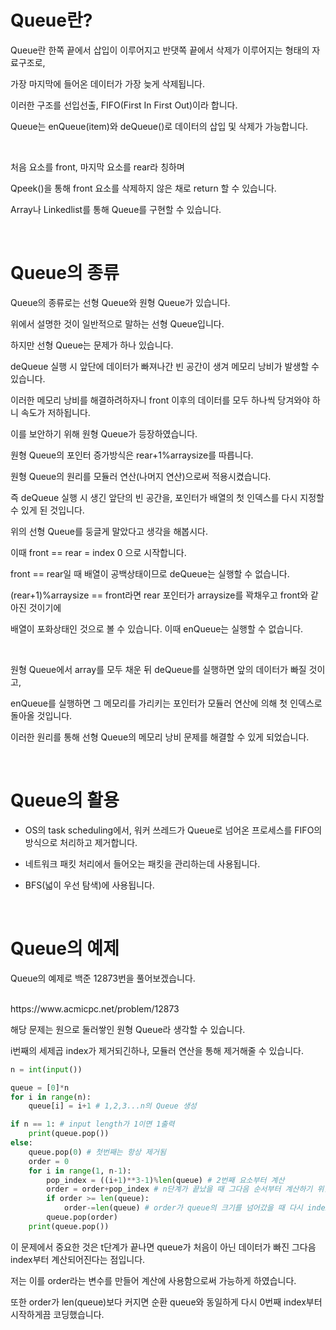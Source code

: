 # Queue란?

Queue란 한쪽 끝에서 삽입이 이루어지고 반댓쪽 끝에서 삭제가 이루어지는 형태의 자료구조로,

가장 마지막에 들어온 데이터가 가장 늦게 삭제됩니다.

이러한 구조를 선입선출, FIFO(First In First Out)이라 합니다.

Queue는 enQueue(item)와 deQueue()로 데이터의 삽입 및 삭제가 가능합니다.

<br/>


처음 요소를 front, 마지막 요소를 rear라 칭하며

Qpeek()을 통해 front 요소를 삭제하지 않은 채로 return 할 수 있습니다.

Array나 Linkedlist를 통해 Queue를 구현할 수 있습니다.

<br/>

# Queue의 종류

Queue의 종류로는 선형 Queue와 원형 Queue가 있습니다.

위에서 설명한 것이 일반적으로 말하는 선형 Queue입니다.

하지만 선형 Queue는 문제가 하나 있습니다.

deQueue 실행 시 앞단에 데이터가 빠져나간 빈 공간이 생겨 메모리 낭비가 발생할 수 있습니다.

이러한 메모리 낭비를 해결하려하자니 front 이후의 데이터를 모두 하나씩 당겨와야 하니 속도가 저하됩니다.

이를 보안하기 위해 원형 Queue가 등장하였습니다.
<br/>


원형 Queue의 포인터 증가방식은 rear+1%arraysize를 따릅니다.

원형 Queue의 원리를 모듈러 연산(나머지 연산)으로써 적용시켰습니다.

즉 deQueue 실행 시 생긴 앞단의 빈 공간을, 포인터가 배열의 첫 인덱스를 다시 지정할 수 있게 된 것입니다. 
<br/>


위의 선형 Queue를 둥글게 말았다고 생각을 해봅시다.

이때 front == rear = index 0 으로 시작합니다.

front == rear일 때 배열이 공백상태이므로 deQueue는 실행할 수 없습니다.

(rear+1)%arraysize == front라면 rear 포인터가 arraysize를 꽉채우고 front와 같아진 것이기에

배열이 포화상태인 것으로 볼 수 있습니다. 이때 enQueue는 실행할 수 없습니다.

<br/>

원형 Queue에서 array를 모두 채운 뒤 deQueue를 실행하면 앞의 데이터가 빠질 것이고,

enQueue를 실행하면 그 메모리를 가리키는 포인터가 모듈러 연산에 의해 첫 인덱스로 돌아올 것입니다.

이러한 원리를 통해 선형 Queue의 메모리 낭비 문제를 해결할 수 있게 되었습니다.

<br/>

# Queue의 활용

- OS의 task scheduling에서, 워커 쓰레드가 Queue로 넘어온 프로세스를 FIFO의 방식으로 처리하고 제거합니다.

- 네트워크 패킷 처리에서 들어오는 패킷을 관리하는데 사용됩니다.

- BFS(넓이 우선 탐색)에 사용됩니다.

<br/>

# Queue의 예제

Queue의 예제로 백준 12873번을 풀어보겠습니다.

<br/>
https://www.acmicpc.net/problem/12873
<br/>

해당 문제는 원으로 둘러쌓인 원형 Queue라 생각할 수 있습니다.

i번째의 세제곱 index가 제거되긴하나, 모듈러 연산을 통해 제거해줄 수 있습니다.

```python
n = int(input())

queue = [0]*n
for i in range(n):
    queue[i] = i+1 # 1,2,3...n의 Queue 생성

if n == 1: # input length가 1이면 1출력
    print(queue.pop())
else:
    queue.pop(0) # 첫번째는 항상 제거됨
    order = 0
    for i in range(1, n-1):
        pop_index = ((i+1)**3-1)%len(queue) # 2번째 요소부터 계산
        order = order+pop_index # n단계가 끝났을 때 그다음 순서부터 계산하기 위함
        if order >= len(queue):
            order-=len(queue) # order가 queue의 크기를 넘어갔을 때 다시 index 0부터 순환
        queue.pop(order)
    print(queue.pop())
```

이 문제에서 중요한 것은 t단계가 끝나면 queue가 처음이 아닌 데이터가 빠진 그다음 index부터 계산되어진다는 점입니다.

저는 이를 order라는 변수를 만들어 계산에 사용함으로써 가능하게 하였습니다.

또한 order가 len(queue)보다 커지면 순환 queue와 동일하게 다시 0번째 index부터 시작하게끔 코딩했습니다.
